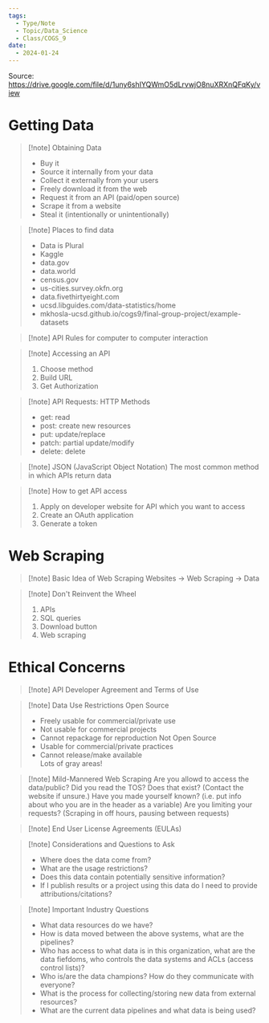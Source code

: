 ```yaml
---
tags:
  - Type/Note
  - Topic/Data_Science
  - Class/COGS_9
date:
  - 2024-01-24
---
```


Source: https://drive.google.com/file/d/1uny6shIYQWmO5dLrvwjO8nuXRXnQFqKy/view

# Getting Data

> [!note] Obtaining Data
> - Buy it
> - Source it internally from your data
> - Collect it externally from your users
> - Freely download it from the web
> - Request it from an API (paid/open source)
> - Scrape it from a website
> - Steal it (intentionally or unintentionally)

> [!note] Places to find data
> - Data is Plural
> - Kaggle
> - data.gov
> - data.world
> - census.gov
> - us-cities.survey.okfn.org
> - data.fivethirtyeight.com
> - ucsd.libguides.com/data-statistics/home
> - mkhosla-ucsd.github.io/cogs9/final-group-project/example-datasets

> [!note] API
> Rules for computer to computer interaction

> [!note] Accessing an API
> 1. Choose method
> 2. Build URL
> 3. Get Authorization

> [!note] API Requests: HTTP Methods
> - get: read
> - post: create new resources
> - put: update/replace
> - patch: partial update/modify
> - delete: delete

> [!note] JSON (JavaScript Object Notation)
> The most common method in which APIs return data

> [!note] How to get API access
> 1. Apply on developer website for API which you want to access
> 2. Create an OAuth application
> 3. Generate a token

# Web Scraping

> [!note] Basic Idea of Web Scraping
> Websites -> Web Scraping -> Data

> [!note] Don't Reinvent the Wheel
> 1. APIs
> 2. SQL queries
> 3. Download button
> 4. Web scraping

# Ethical Concerns

> [!note] API Developer Agreement and Terms of Use

> [!note] Data Use Restrictions
> Open Source  
> - Freely usable for commercial/private use
> - Not usable for commercial projects
> - Cannot repackage for reproduction
> Not Open Source
> - Usable for commercial/private practices
> - Cannot release/make available  
> Lots of gray areas!

> [!note] Mild-Mannered Web Scraping
> Are you allowd to access the data/public?
> Did you read the TOS? Does that exist? (Contact the website if unsure.)
> Have you made yourself known? (i.e. put info about who you are in the header as a variable)
> Are you limiting your requests? (Scraping in off hours, pausing between requests)

> [!note] End User License Agreements (EULAs)

> [!note] Considerations and Questions to Ask
> - Where does the data come from?
> - What are the usage restrictions?
> - Does this data contain potentially sensitive information?
> - If I publish results or a project using this data do I need to provide attributions/citations?

> [!note] Important Industry Questions
> - What data resources do we have?
> - How is data moved between the above systems, what are the pipelines?
> - Who has access to what data is in this organization, what are the data fiefdoms, who controls the data systems and ACLs (access control lists)?
> - Who is/are the data champions? How do they communicate with everyone?
> - What is the process for collecting/storing new data from external resources?
> - What are the current data pipelines and what data is being used?